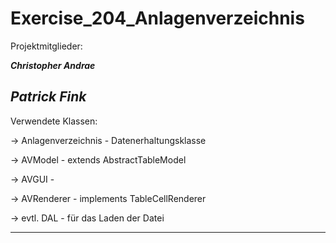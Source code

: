 # Exercise_204_Anlagenverzeichnis

Projektmitglieder:

***Christopher Andrae***

***Patrick Fink***
---------------------

Verwendete Klassen:

-> Anlagenverzeichnis - Datenerhaltungsklasse 

-> AVModel - extends AbstractTableModel

-> AVGUI -

-> AVRenderer - implements TableCellRenderer

-> evtl. DAL - für das Laden der Datei

----------------------

